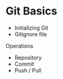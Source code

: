 # Git Basics





* Initializing Git
* Gitignore file



Operations

* Repository
* Commit
* Push / Pull



